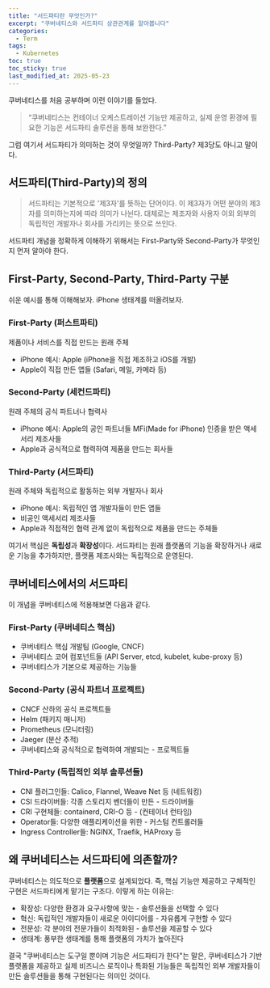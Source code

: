 ```yaml
---
title: "서드파티란 무엇인가?"
excerpt: "쿠버네티스와 서드파티 상관관계를 알아봅니다"
categories:
  - Term
tags:
  - Kubernetes
toc: true
toc_sticky: true
last_modified_at: 2025-05-23
---
```


쿠버네티스를 처음 공부하며 이런 이야기를 들었다. 

>“쿠버네티스는 컨테이너 오케스트레이션 기능만 제공하고, 실제 운영 환경에 필요한 기능은 서드파티 솔루션을 통해 보완한다.”

그럼 여기서 서드파티가 의미하는 것이 무엇일까? Third-Party? 제3당도 아니고 말이다.

## 서드파티(Third-Party)의 정의

> 서드파티는 기본적으로 '제3자'를 뜻하는 단어이다. 이 제3자가 어떤 분야의 제3자를 의미하는지에 따라 의미가 나뉜다. 대체로는 제조자와 사용자 이외 외부의 독립적인 개발자나 회사를 가리키는 뜻으로 쓰인다.

서드파티 개념을 정확하게 이해하기 위해서는 First-Party와 Second-Party가 무엇인지 먼저 알아야 한다.

## First-Party, Second-Party, Third-Party 구분

쉬운 예시를 통해 이해해보자. iPhone 생태계를 떠올려보자.

### First-Party (퍼스트파티)

제품이나 서비스를 직접 만드는 원래 주체

- iPhone 예시: Apple (iPhone을 직접 제조하고 iOS를 개발)
- Apple이 직접 만든 앱들 (Safari, 메일, 카메라 등)

### Second-Party (세컨드파티)

원래 주체의 공식 파트너나 협력사

- iPhone 예시: Apple의 공인 파트너들
MFi(Made for iPhone) 인증을 받은 액세서리 제조사들
- Apple과 공식적으로 협력하여 제품을 만드는 회사들

### Third-Party (서드파티)

원래 주체와 독립적으로 활동하는 외부 개발자나 회사

- iPhone 예시: 독립적인 앱 개발자들이 만든 앱들
- 비공인 액세서리 제조사들
- Apple과 직접적인 협력 관계 없이 독립적으로 제품을 만드는 주체들

여기서 핵심은 **독립성**과 **확장성**이다. 서드파티는 원래 플랫폼의 기능을 확장하거나 새로운 기능을 추가하지만, 플랫폼 제조사와는 독립적으로 운영된다.

## 쿠버네티스에서의 서드파티

이 개념을 쿠버네티스에 적용해보면 다음과 같다.

### First-Party (쿠버네티스 핵심)

- 쿠버네티스 핵심 개발팀 (Google, CNCF)
- 쿠버네티스 코어 컴포넌트들 (API Server, etcd, kubelet, kube-proxy 등)
- 쿠버네티스가 기본으로 제공하는 기능들

### Second-Party (공식 파트너 프로젝트)

- CNCF 산하의 공식 프로젝트들
- Helm (패키지 매니저)
- Prometheus (모니터링)
- Jaeger (분산 추적)
- 쿠버네티스와 공식적으로 협력하여 개발되는 - 프로젝트들

### Third-Party (독립적인 외부 솔루션들)

- CNI 플러그인들: Calico, Flannel, Weave Net 등 (네트워킹)
- CSI 드라이버들: 각종 스토리지 벤더들이 만든 - 드라이버들
- CRI 구현체들: containerd, CRI-O 등 - (컨테이너 런타임)
- Operator들: 다양한 애플리케이션을 위한 - 커스텀 컨트롤러들
- Ingress Controller들: NGINX, Traefik, HAProxy 등

## 왜 쿠버네티스는 서드파티에 의존할까?

쿠버네티스는 의도적으로 **플랫폼**으로 설계되었다. 즉, 핵심 기능만 제공하고 구체적인 구현은 서드파티에게 맡기는 구조다. 이렇게 하는 이유는:

- 확장성: 다양한 환경과 요구사항에 맞는 - 솔루션들을 선택할 수 있다
- 혁신: 독립적인 개발자들이 새로운 아이디어를 - 자유롭게 구현할 수 있다
- 전문성: 각 분야의 전문가들이 최적화된 - 솔루션을 제공할 수 있다
- 생태계: 풍부한 생태계를 통해 플랫폼의 가치가 높아진다

결국 "쿠버네티스는 도구일 뿐이며 기능은 서드파티가 한다"는 말은, 쿠버네티스가 기반 플랫폼을 제공하고 실제 비즈니스 로직이나 특화된 기능들은 독립적인 외부 개발자들이 만든 솔루션들을 통해 구현된다는 의미인 것이다.